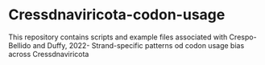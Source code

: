 # Cressdnaviricota-codon-usage
This repository contains scripts and example files associated with Crespo-Bellido and Duffy, 2022- Strand-specific patterns od codon usage bias across Cressdnaviricota
